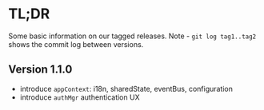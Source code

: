 # TL;DR

Some basic information on our tagged releases.
Note - `git log tag1..tag2` shows the commit log between versions.

## Version 1.1.0

* introduce `appContext`: i18n, sharedState, eventBus, configuration
* introduce `authMgr` authentication UX

